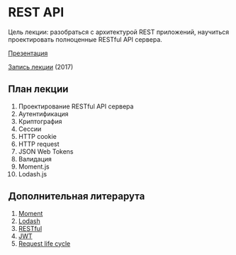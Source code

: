 # REST API

Цель лекции: разобраться с архитектурой REST приложений, научиться проектировать
полноценные RESTful API сервера.

[Презентация](https://docs.google.com/a/paralect.com/presentation/d/1Cixjx5ecNKpvao0iN2ND3sBfNoWz7DWJKHT4Mws15dk/edit?usp=sharing)

[Запись лекции](https://vimeo.com/227037500/13dc2c5cab) (2017)

## План лекции

1. Проектирование RESTful API сервера
2. Аутентификация
3. Криптография
4. Сессии
5. HTTP cookie
6. HTTP request
7. JSON Web Tokens
8. Валидация
9. Moment.js
10. Lodash.js

## Дополнительная литерарута

1. [Moment](https://momentjs.com/)
2. [Lodash](https://lodash.com/docs/4.17.4)
3. [RESTful](https://martinfowler.com/articles/richardsonMaturityModel.html)
4. [JWT](https://jwt.io/)
5. [Request life cycle](https://github.com/alex/what-happens-when)
